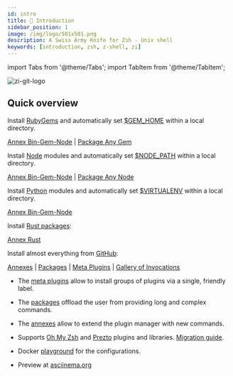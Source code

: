 ```yaml
---
id: intro
title: 🎉 Introduction
sidebar_position: 1
image: /img/logo/501x501.png
description: A Swiss Army Knife for Zsh - Unix shell
keywords: [introduction, zsh, z-shell, zi]
---
```


import Tabs from '@theme/Tabs'; import TabItem from '@theme/TabItem';

![zi-git-logo](/img/zi-git.png)

## Quick overview

<Tabs>
  <TabItem value="gems" label="RubyGems">

Install [RubyGems](https://rubygems.org) and automatically set [$GEM_HOME](https://guides.rubygems.org/command-reference/#gem-environment) within a local directory.
    
[Annex Bin-Gem-Node](ecosystem/annexes/bin-gem-node) | [Package Any Gem](https://github.com/z-shell/any-gem)

  </TabItem>
  <TabItem value="node" label="Node">

Install [Node](https://www.npmjs.com) modules and automatically set [$NODE_PATH](https://nodejs.org/api/modules.html#modules_loading_from_the_global_folders) within a local directory.

[Annex Bin-Gem-Node](ecosystem/annexes/bin-gem-node) | [Package Any Node](https://github.com/z-shell/any-node)

  </TabItem>
  <TabItem value="pip" label="Python">
    
Install [Python](https://python.org/) modules and automatically set [$VIRTUALENV](https://docs.python.org/3/tutorial/venv.html) within a local directory.
    
[Annex Bin-Gem-Node](ecosystem/annexes/bin-gem-node)

  </TabItem>
  <TabItem value="rust" label="Rust packages">

Install [Rust packages](https://crates.io):

[Annex Rust](ecosystem/annexes/rust)

  </TabItem>
  <TabItem value="github" label="GitHub" default>

Install almost everything from [GitHub](https://github.com):

[Annexes](ecosystem/annexes) | [Packages](ecosystem/packages) | [Meta Plugins](ecosystem/annexes/meta-plugins) | [Gallery of Invocations](gallery/collection)

</TabItem>
</Tabs>

- The [meta plugins](ecosystem/annexes/meta-plugins) allow to install groups of plugins via a single, friendly label. 

- The [packages](ecosystem/packages) offload the user from providing long and complex commands.

- The [annexes](ecosystem/annexes) allow to extend the plugin manager with new commands.

- Supports [Oh My Zsh](getting_started/overview#oh-my-zsh-prezto) and [Prezto](getting_started/overview#oh-my-zsh-prezto) plugins and libraries. [Migration guide](getting_started/migration).

- Docker [playground](https://github.com/z-shell/playground) for the configurations.

- Preview at [asciinema.org](https://asciinema.org/a/459358)
